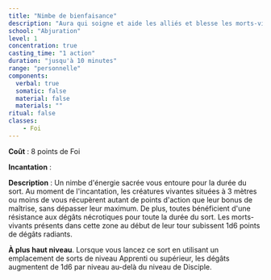 ```yaml
---
title: "Nimbe de bienfaisance"
description: "Aura qui soigne et aide les alliés et blesse les morts-vivants."
school: "Abjuration"
level: 1
concentration: true
casting_time: "1 action"
duration: "jusqu'à 10 minutes"
range: "personnelle"
components:
  verbal: true
  somatic: false
  material: false
  materials: ""
ritual: false
classes:
    - Foi
---
```

**Coût** : 8 points de Foi  

**Incantation** :    

**Description** : Un nimbe d'énergie sacrée vous entoure pour la durée du sort. Au moment de l'incantation, les créatures vivantes situées à 3 mètres ou moins de vous récupèrent autant de points d'action que leur bonus de maîtrise, sans dépasser leur maximum. De plus, toutes bénéficient d'une résistance aux dégâts nécrotiques pour toute la durée du sort. Les morts-vivants présents dans cette zone au début de leur tour subissent 1d6 points de dégâts radiants.

**À plus haut niveau**. Lorsque vous lancez ce sort en utilisant un emplacement de sorts de niveau Apprenti ou supérieur, les dégâts augmentent de 1d6 par niveau au-delà du niveau de Disciple.
